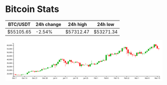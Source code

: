 # Bitcoin Stats

BTC/USDT|24h change|24h high|24h low|
|---|---|---|---|
|$55105.65|-2.54%|$57312.47|$53271.34|

<img src="./chart.svg">
